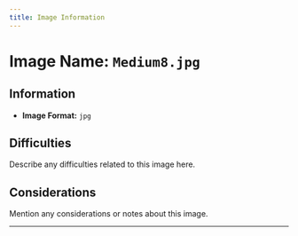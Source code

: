 ```yaml
---
title: Image Information
---
```


# Image Name: `Medium8.jpg`

## Information

- **Image Format:** `jpg`

## Difficulties

Describe any difficulties related to this image here.

## Considerations

Mention any considerations or notes about this image.

---
